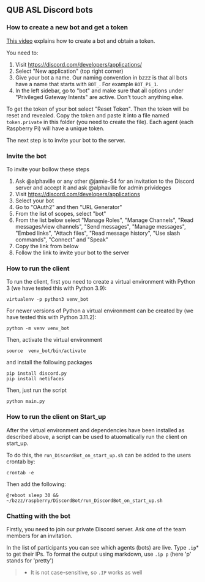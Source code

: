 ## QUB ASL Discord bots

### How to create a new bot and get a token

[This video](https://discord.is-serious.business/6fd481.mp4) explains how to create a bot and obtain a token. 

You need to:

1. Visit https://discord.com/developers/applications/
2. Select "New application" (top right corner)
3. Give your bot a name. Our naming convention in bzzz is that all bots have a name that starts with `BOT_`. For example `BOT_Pi_1`.
4. In the left sidebar, go to "bot" and make sure that all options under "Privileged Gateway Intents" are active.  Don't touch anything else.

To get the token of your bot select "Reset Token". Then the token will be reset and revealed. Copy the token and paste it into a file named `token.private` in this folder (you need to create the file). Each agent (each Raspberry Pi) will have a unique token.


The next step is to invite your bot to the server.

### Invite the bot

To invite your bollow these steps

1. Ask @alphaville or any other @jamie-54 for an invitation to the Discord server and accept it and ask @alphaville for admin privideges 
2. Visit https://discord.com/developers/applications
3. Select your bot
4. Go to "OAuth2" and then "URL Generator"
5. From the list of scopes, select "bot"
6. From the list below select "Manage Roles", "Manage Channels", "Read messages/view channels", "Send messages", "Manage messages", "Embed links", "Attach files", "Read message history", "Use slash commands", "Connect" and "Speak"
7. Copy the link from below
8. Follow the link to invite your bot to the server


### How to run the client

To run the client, first you need to create a virtual environment with Python 3 (we have tested this with Python 3.9):

```
virtualenv -p python3 venv_bot
```

For newer versions of Python a virtual environment can be created by (we have tested this with Python 3.11.2):

```
python -m venv venv_bot
```

Then, activate the virtual environment

```
source  venv_bot/bin/activate
```

and install the following packages

```
pip install discord.py
pip install netifaces
```

Then, just run the script

```
python main.py
```


### How to run the client on Start_up

After the virtual environment and dependencies have been installed as described above, a script can be used to atuomatically run the client on start_up.

To do this, the `run_DiscordBot_on_start_up.sh` can be added to the users crontab by:

```
crontab -e
```
Then add the following:

```
@reboot sleep 30 && ~/bzzz/raspberry/DiscordBot/run_DiscordBot_on_start_up.sh
```


### Chatting with the bot

Firstly, you need to join our private Discord server. Ask one of the team members for an invitation.

In the list of participants you can see which agents (bots) are live. Type `.ip`* to get their IPs. To format the output using markdown, use `.ip p` (here 'p' stands for 'pretty')

> * It is not case-sensitive, so `.IP` works as well
